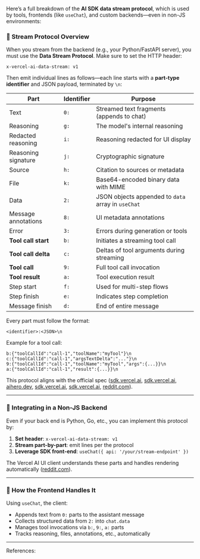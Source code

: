 Here’s a full breakdown of the **AI SDK data stream protocol**, which is used by tools, frontends (like `useChat`), and custom backends—even in non-JS environments:

### 📡 Stream Protocol Overview

When you stream from the backend (e.g., your Python/FastAPI server), you must use the **Data Stream Protocol**. Make sure to set the HTTP header:

```
x-vercel-ai-data-stream: v1
```

Then emit individual lines as follows—each line starts with a **part-type identifier** and JSON payload, terminated by `\n`:

| Part                | Identifier | Purpose                                            |
| ------------------- | ---------- | -------------------------------------------------- |
| Text                | `0:`       | Streamed text fragments (appends to chat)          |
| Reasoning           | `g:`       | The model's internal reasoning                     |
| Redacted reasoning  | `i:`       | Reasoning redacted for UI display                  |
| Reasoning signature | `j:`       | Cryptographic signature                            |
| Source              | `h:`       | Citation to sources or metadata                    |
| File                | `k:`       | Base64-encoded binary data with MIME               |
| Data                | `2:`       | JSON objects appended to `data` array in `useChat` |
| Message annotations | `8:`       | UI metadata annotations                            |
| Error               | `3:`       | Errors during generation or tools                  |
| **Tool call start** | `b:`       | Initiates a streaming tool call                    |
| **Tool call delta** | `c:`       | Deltas of tool arguments during streaming          |
| **Tool call**       | `9:`       | Full tool call invocation                          |
| **Tool result**     | `a:`       | Tool execution result                              |
| Step start          | `f:`       | Used for multi-step flows                          |
| Step finish         | `e:`       | Indicates step completion                          |
| Message finish      | `d:`       | End of entire message                              |

Every part must follow the format:

```
<identifier>:<JSON>\n
```

Example for a tool call:

```
b:{"toolCallId":"call-1","toolName":"myTool"}\n
c:{"toolCallId":"call-1","argsTextDelta":"..."}\n
9:{"toolCallId":"call-1","toolName":"myTool","args":{...}}\n
a:{"toolCallId":"call-1","result":{...}}\n
```

This protocol aligns with the official spec ([sdk.vercel.ai][1], [sdk.vercel.ai][2], [aihero.dev][3], [sdk.vercel.ai][4], [sdk.vercel.ai][5], [reddit.com][6]).

---

### 🔧 Integrating in a Non-JS Backend

Even if your back end is Python, Go, etc., you can implement this protocol by:

1. **Set header**: `x-vercel-ai-data-stream: v1`
2. **Stream part-by-part**: emit lines per the protocol
3. **Leverage SDK front-end**: `useChat({ api: '/your/stream-endpoint' })`

The Vercel AI UI client understands these parts and handles rendering automatically ([reddit.com][7]).

---

### 🧠 How the Frontend Handles It

Using `useChat`, the client:

* Appends text from `0:` parts to the assistant message
* Collects structured data from `2:` into `chat.data`
* Manages tool invocations via `b:`, `9:`, `a:` parts
* Tracks reasoning, files, annotations, etc., automatically

---

References:

[1]: https://sdk.vercel.ai/docs/ai-sdk-ui/stream-protocol?utm_source=chatgpt.com "AI SDK UI: Stream Protocols"
[2]: https://sdk.vercel.ai/docs/ai-sdk-ui/streaming-data?utm_source=chatgpt.com "AI SDK UI: Streaming Custom Data"
[3]: https://www.aihero.dev/streaming-text-with-vercel-ai-sdk?utm_source=chatgpt.com "Streaming Text With Vercel's AI SDK"
[4]: https://sdk.vercel.ai/docs/ai-sdk-core/generating-text?utm_source=chatgpt.com "AI SDK Core: Generating Text"
[5]: https://sdk.vercel.ai/docs/ai-sdk-core/tools-and-tool-calling?utm_source=chatgpt.com "AI SDK Core: Tool Calling"
[6]: https://www.reddit.com/r/nextjs/comments/1dz2vqj?utm_source=chatgpt.com "How to intercept text stream from server action using Vercel AI SDK"
[7]: https://www.reddit.com/r/nextjs/comments/1ibeu6g?utm_source=chatgpt.com "Streaming with the AI SDK from a custom backend API"
